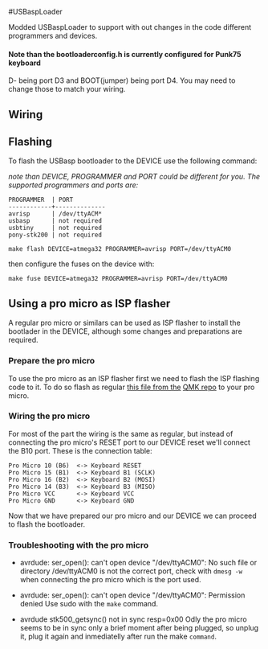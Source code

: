 #USBaspLoader

Modded USBaspLoader to support with out changes in the code different
programmers and devices.

#### Note than the bootloaderconfig.h is currently configured for Punk75 keyboard
D- being port D3 and BOOT(jumper) being port D4. You may need to change those to
match your wiring.

## Wiring

## Flashing

To flash the USBasp bootloader to the DEVICE use the following command:

*note than DEVICE, PROGRAMMER and PORT could be different for you. The supported*
*programmers and ports are:*
```
PROGRAMMER  | PORT
------------+--------------
avrisp      | /dev/ttyACM*
usbasp      | not required
usbtiny     | not required
pony-stk200 | not required
```

```
make flash DEVICE=atmega32 PROGRAMMER=avrisp PORT=/dev/ttyACM0
```

then configure the fuses on the device with:

```
make fuse DEVICE=atmega32 PROGRAMMER=avrisp PORT=/dev/ttyACM0
```

## Using a pro micro as ISP flasher

A regular pro micro or similars can be used as ISP flasher to install the
bootlader in the DEVICE, although some changes and preparations are required.

### Prepare the pro micro

To use the pro micro as an ISP flasher first we need to flash the ISP flashing
code to it. To do so flash as regular [this file from the](https://github.com/qmk/qmk_firmware/blob/master/util/pro_micro_ISP_B6_10.hex) [QMK repo](https://github.com/qmk/qmk_firmware/) to your pro
micro.

### Wiring the pro micro

For most of the part the wiring is the same as regular, but instead of connecting
the pro micro's RESET port to our DEVICE reset we'll connect the B10 port. These
is the connection table:

```
Pro Micro 10 (B6)  <-> Keyboard RESET
Pro Micro 15 (B1)  <-> Keyboard B1 (SCLK)
Pro Micro 16 (B2)  <-> Keyboard B2 (MOSI)
Pro Micro 14 (B3)  <-> Keyboard B3 (MISO)
Pro Micro VCC      <-> Keyboard VCC
Pro Micro GND      <-> Keyboard GND
```

Now that we have prepared our pro micro and our DEVICE we can proceed to flash
the bootloader.

### Troubleshooting with the pro micro

* avrdude: ser_open(): can't open device "/dev/ttyACM0": No such file or directory
/dev/ttyACM0 is not the correct port, check with `dmesg -w` when connecting the
pro micro which is the port used.

* avrdude: ser_open(): can't open device "/dev/ttyACM0": Permission denied
Use sudo with the `make` command.

* avrdude stk500_getsync() not in sync resp=0x00
Odly the pro micro seems to be in sync only a brief moment after being plugged,
so unplug it, plug it again and inmediatelly after run the make `command`.
